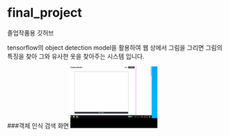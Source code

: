 # final_project
졸업작품용 깃허브

tensorflow의 object detection model을 활용하여 웹 상에서 그림을 그리면 그림의 특징을 찾아 그와 유사한 옷을 찾아주는 시스템 입니다.

###객체 인식 검색 화면
<img src="./images/객체인식.gif" width="200px"  title="ddd"></img> 
